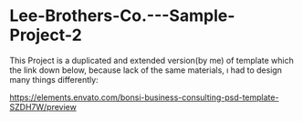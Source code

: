 # Lee-Brothers-Co.---Sample-Project-2

This Project is a duplicated and extended version(by me) of template which the link down below, because lack of the same materials, ı had to design many things differently:

https://elements.envato.com/bonsi-business-consulting-psd-template-SZDH7W/preview
